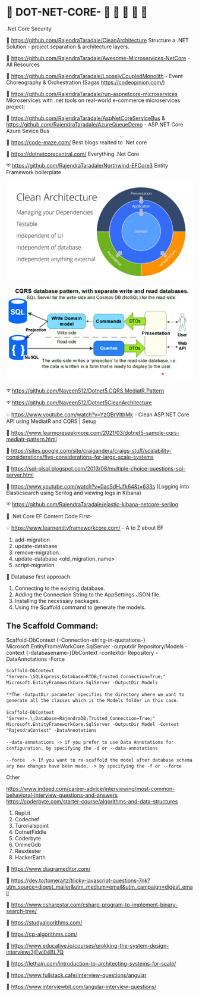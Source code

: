 # 🚦 DOT-NET-CORE- 📕 📗 📘 📙 🚩  
.Net Core Security

:green_book: https://github.com/RajendraTaradale/CleanArchitecture  Structure a .NET Solution - project separation & architecture layers.

:green_book: https://github.com/RajendraTaradale/Awesome-Microservices-NetCore - All Resources

:green_book: https://github.com/RajendraTaradale/LooselyCoupledMonolith - Event Choreography & Orchestration (Sagas https://codeopinion.com/) 

:green_book: https://github.com/RajendraTaradale/run-aspnetcore-microservices Microservices with .net tools on real-world e-commerce microservices project;

:green_book: https://github.com/RajendraTaradale/AspNetCoreServiceBus &  https://github.com/RajendraTaradale/AzureQueueDemo - ASP.NET Core Azure Sevice Bus
            
:green_book: https://code-maze.com/ Best blogs realted to .Net core

:green_book: https://dotnetcorecentral.com/ Everything .Net Core

:curly_loop: https://github.com/RajendraTaradale/Northwind-EFCore3 Entity Framework boilerplate

![Screenshot](https://github.com/RajendraTaradale/DOT-NET-CORE-/blob/master/Rajendra%20taradale%20clean%20architecture.PNG)

![Screenshot](https://github.com/RajendraTaradale/DOT-NET-CORE-/blob/master/CQRS%20Architecture%20Diagram.PNG)

:curly_loop: https://github.com/Naveen512/Dotnet5.CQRS.MediatR.Pattern

:curly_loop: https://github.com/Naveen512/Dotnet5CleanArchitecture

💡 https://www.youtube.com/watch?v=YzOBrVlthMk - Clean ASP.NET Core API using MediatR and CQRS | Setup

:green_book: https://www.learmoreseekmore.com/2021/03/dotnet5-sample-cqrs-mediatr-pattern.html

:green_book: https://sites.google.com/site/craigandera/craigs-stuff/scalability-considerations/five-considerations-for-large-scale-systems

:green_book: https://sql-plsql.blogspot.com/2013/08/multiple-choice-questions-sql-server.html

:green_book: https://www.youtube.com/watch?v=0acSdHJfk64&t=633s (Logging into Elasticsearch using Serilog and viewing logs in Kibana)

:curly_loop: https://github.com/RajendraTaradale/elastic-kibana-netcore-serilog

:green_book: .Net Core EF Content Code First- 

💡  https://www.learnentityframeworkcore.com/ - A to Z about EF

1. add-migration
2. update-database
3. remove-migration
4. update-database <old_migration_name>
5. script-migration

:green_book: Database first approach

1. Connecting to the existing database.
2. Adding the Connection String to the AppSettings.JSON file.
3. Installing the necessary packages.
4. Using the Scaffold command to generate the models.

The Scaffold Command: 
-----------------------------------------
Scaffold-DbContext {-Connection-string-in-quotations-} Microsoft.EntityFrameWorkCore.SqlServer -outputdir Repository/Models -context {-databasename-}DbContext -contextdir Repository -DataAnnotations -Force

```
Scaffold-DbContext "Server=.\SQLExpress;Database=RTDB;Trusted_Connection=True;" Microsoft.EntityFrameworkCore.SqlServer -OutputDir Models

**The -OutputDir parameter specifies the directory where we want to generate all the classes which is the Models folder in this case.

Scaffold-DbContext "Server=.\;Database=RajendraDB;Trusted_Connection=True;" Microsoft.EntityFrameworkCore.SqlServer -OutputDir Model -Context "RajendraContext" -DataAnnotations

--data-annotations -> if you prefer to use Data Annotations for configuration, by specifying the -d or --data-annotations

--force  -> If you want to re-scaffold the model after database schema any new changes have been made, -> by specifying the -f or --force

```
Other

https://www.indeed.com/career-advice/interviewing/most-common-behavioral-interview-questions-and-answers
https://coderbyte.com/starter-course/algorithms-and-data-structures
1. Repl.it
2. Codechef
3. Turorialspoint
4. DotnetFiddle
5. Coderbyte
6. OnlineGdb
7. Resxtester
8. HackerEarth


:green_book: https://www.diagrameditor.com/

:green_book: https://dev.to/tomeraitz/tricky-javascript-questions-7nk?utm_source=digest_mailer&utm_medium=email&utm_campaign=digest_email

:green_book: https://www.csharpstar.com/csharp-program-to-implement-binary-search-tree/

:green_book: https://studyalgorithms.com/

:green_book: https://cp-algorithms.com/

:green_book: https://www.educative.io/courses/grokking-the-system-design-interview/3jEwl04BL7Q

:green_book: https://lethain.com/introduction-to-architecting-systems-for-scale/

:green_book: https://www.fullstack.cafe/interview-questions/angular 

:green_book: https://www.interviewbit.com/angular-interview-questions/
